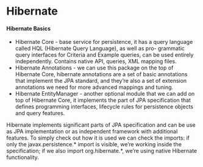# Hibernate

#### Hibernate Basics
* Hibernate Core - base service for persistence, it has a query language called HQL (Hibernate Query Language), as well as pro-
grammatic query interfaces for Criteria and Example queries, can be used entirely independently. Contains native API, queries,
XML mapping files.
* Hibernate Annotations - we can use this package on the top of Hibernate Core, hibernate annotations are a set of basic annotations 
that implement the JPA standard, and they’re also a set of extension annotations we need for more advanced mappings and tuning.
* Hibernate EntityManager - another optional module that we can add on top of Hibernate Core, it implements the part of JPA specification
that defines programming interfaces, lifecycle rules for persistence objects and query features.

Hibernate implements significant parts of JPA specification and can be use as JPA implementation or as independent framework with
additional features. To simply check out how it is used we can check the imports: if only the javax.persistence.* import is visible, 
we’re working inside the specification; if we also import org.hibernate.*, we’re using native Hibernate functionality.
